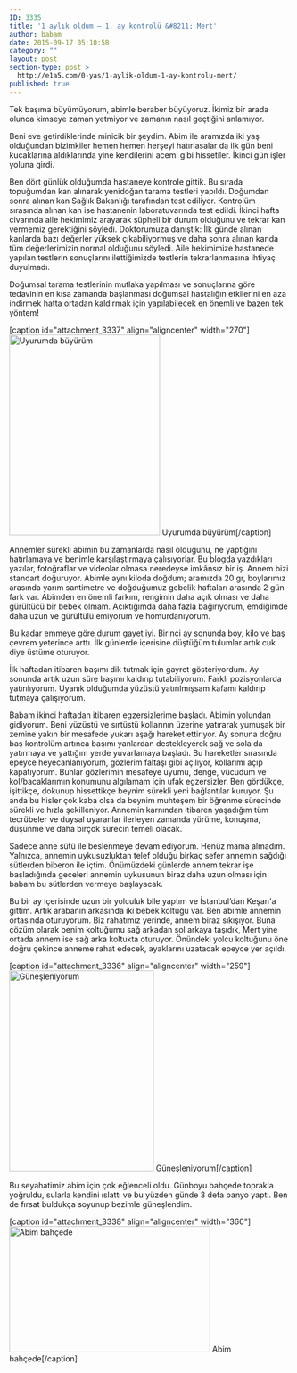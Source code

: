 ```yaml
---
ID: 3335
title: '1 aylık oldum – 1. ay kontrolü &#8211; Mert'
author: babam
date: 2015-09-17 05:10:58
category: ""
layout: post
section-type: post >
  http://e1a5.com/0-yas/1-aylik-oldum-1-ay-kontrolu-mert/
published: true
---
```

Tek başıma büyümüyorum, abimle beraber büyüyoruz. İkimiz bir arada olunca kimseye zaman yetmiyor ve zamanın nasıl geçtiğini anlamıyor.

Beni eve getirdiklerinde minicik bir şeydim. Abim ile aramızda iki yaş olduğundan bizimkiler hemen hemen herşeyi hatırlasalar da ilk gün beni kucaklarına aldıklarında yine kendilerini acemi gibi hissetiler. İkinci gün işler yoluna girdi.

Ben dört günlük olduğumda hastaneye kontrole gittik. Bu sırada topuğumdan kan alınarak yenidoğan tarama testleri yapıldı. Doğumdan sonra alınan kan Sağlık Bakanlığı tarafından test ediliyor. Kontrolüm sırasında alınan kan ise hastanenin laboratuvarında test edildi. İkinci hafta civarında aile hekimimiz arayarak şüpheli bir durum olduğunu ve tekrar kan vermemiz gerektiğini söyledi. Doktorumuza danıştık: İlk günde alınan kanlarda bazı değerler yüksek çıkabiliyormuş ve daha sonra alınan kanda tüm değerlerimizin normal olduğunu söyledi. Aile hekimimize hastanede yapılan testlerin sonuçlarını ilettiğimizde testlerin tekrarlanmasına ihtiyaç duyulmadı.

Doğumsal tarama testlerinin mutlaka yapılması ve sonuçlarına göre tedavinin en kısa zamanda başlanması doğumsal hastalığın etkilerini en aza indirmek hatta ortadan kaldırmak için yapılabilecek en önemli ve bazen tek yöntem!

[caption id="attachment_3337" align="aligncenter" width="270"]<a href="http://e1a5.com/wp-content/uploads/2015/10/uykuda.jpg"><img class="size-medium wp-image-3337" src="http://e1a5.com/wp-content/uploads/2015/10/uykuda-270x360.jpg" alt="Uyurumda büyürüm" width="270" height="360" /></a> Uyurumda büyürüm[/caption]

Annemler sürekli abimin bu zamanlarda nasıl olduğunu, ne yaptığını hatırlamaya ve benimle karşılaştırmaya çalışıyorlar. Bu blogda yazdıkları yazılar, fotoğraflar ve videolar olmasa neredeyse imkânsız bir iş. Annem bizi standart doğuruyor. Abimle aynı kiloda doğdum; aramızda 20 gr, boylarımız arasında yarım santimetre ve doğduğumuz gebelik haftaları arasında 2 gün fark var. Abimden en önemli farkım, rengimin daha açık olması ve daha gürültücü bir bebek olmam. Acıktığımda daha fazla bağırıyorum, emdiğimde daha uzun ve gürültülü emiyorum ve homurdanıyorum.

Bu kadar emmeye göre durum gayet iyi. Birinci ay sonunda boy, kilo ve baş çevrem yeterince arttı. İlk günlerde içerisine düştüğüm tulumlar artık cuk diye üstüme oturuyor.

İlk haftadan itibaren başımı dik tutmak için gayret gösteriyordum. Ay sonunda artık uzun süre başımı kaldırıp tutabiliyorum. Farklı pozisyonlarda yatırılıyorum. Uyanık olduğumda yüzüstü yatırılmışsam kafamı kaldırıp tutmaya çalışıyorum.

Babam ikinci haftadan itibaren egzersizlerime başladı. Abimin yolundan gidiyorum. Beni yüzüstü ve sırtüstü kollarının üzerine yatırarak yumuşak bir zemine yakın bir mesafede yukarı aşağı hareket ettiriyor. Ay sonuna doğru baş kontrolüm artınca başımı yanlardan destekleyerek sağ ve sola da yatırmaya ve yattığım yerde yuvarlamaya başladı. Bu hareketler sırasında epeyce heyecanlanıyorum, gözlerim faltaşı gibi açılıyor, kollarımı açıp kapatıyorum. Bunlar gözlerimin mesafeye uyumu, denge, vücudum ve kol/bacaklarımın konumunu algılamam için ufak egzersizler. Ben gördükçe, işittikçe, dokunup hissettikçe beynim sürekli yeni bağlantılar kuruyor. Şu anda bu hisler çok kaba olsa da beynim muhteşem bir öğrenme sürecinde sürekli ve hızla şekilleniyor. Annemin karnından itibaren yaşadığım tüm tecrübeler ve duysal uyaranlar ilerleyen zamanda yürüme, konuşma, düşünme ve daha birçok sürecin temeli olacak.

Sadece anne sütü ile beslenmeye devam ediyorum. Henüz mama almadım. Yalnızca, annemin uykusuzluktan telef olduğu birkaç sefer annemin sağdığı sütlerden biberon ile içtim. Önümüzdeki günlerde annem tekrar işe başladığında geceleri annemin uykusunun biraz daha uzun olması için babam bu sütlerden vermeye başlayacak.

Bu bir ay içerisinde uzun bir yolculuk bile yaptım ve İstanbul’dan Keşan'a gittim. Artık arabanın arkasında iki bebek koltuğu var. Ben abimle annemin ortasında oturuyorum. Biz rahatımız yerinde, annem biraz sıkışıyor. Buna çözüm olarak benim koltuğumu sağ arkadan sol arkaya taşıdık, Mert yine ortada annem ise sağ arka koltukta oturuyor. Önündeki yolcu koltuğunu öne doğru çekince anneme rahat edecek, ayaklarını uzatacak epeyce yer açıldı.

[caption id="attachment_3336" align="aligncenter" width="259"]<a href="http://e1a5.com/wp-content/uploads/2015/10/gunes_banyosu.jpg"><img class="size-medium wp-image-3336" src="http://e1a5.com/wp-content/uploads/2015/10/gunes_banyosu-259x360.jpg" alt="Güneşleniyorum" width="259" height="360" /></a> Güneşleniyorum[/caption]

Bu seyahatimiz abim için çok eğlenceli oldu. Günboyu bahçede toprakla yoğruldu, sularla kendini ıslattı ve bu yüzden günde 3 defa banyo yaptı. Ben de fırsat buldukça soyunup bezimle güneşlendim.

[caption id="attachment_3338" align="aligncenter" width="360"]<a href="http://e1a5.com/wp-content/uploads/2015/10/abim_bahcede.jpg"><img src="http://e1a5.com/wp-content/uploads/2015/10/abim_bahcede-360x226.jpg" alt="Abim bahçede" width="360" height="226" class="size-medium wp-image-3338" /></a> Abim bahçede[/caption]

